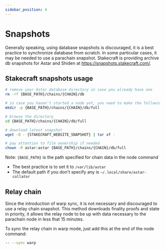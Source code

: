 ```yaml
---
sidebar_position: 4
---
```


# Snapshots

Generally speaking, using database snapshots is discouraged, it is a best practice to synchronize database from scratch.
In some particular cases, it may be needed to use a parachain snapshot. Stakecraft is providing archive db snapshots for Astar and Shiden at <https://snapshots.stakecraft.com/>.

## Stakecraft snapshots usage

```sh
# remove your Astar database directory in case you already have one
rm -rf {BASE_PATH}/chains/{CHAIN}/db

# in case you haven't started a node yet, you need to make the following dir
mkdir -p {BASE_PATH}/chains/{CHAIN}/db/full

# browse the directory
cd {BASE_PATH}/chains/{CHAIN}/db/full

# download latest snapshot
wget -O - {STAKECRAFT_WEBSITE_SNAPSHOT} | tar xf -

# pay attention to file ownership if needed
chown -R astar:astar {BASE_PATH}/chains/{CHAIN}/db/full

```

Note: `{BASE_PATH}` is the path specified for chain data in the node command
* The best practice is to set it to `/var/lib/astar`
* The default path if you don't specify any is `~/.local/share/astar-collator`

## Relay chain

Since the introduction of warp sync, it is not necessary and discouraged to use a relay chain snapshot.
This method downloads finality proofs and state in priority, it allows the relay node to be up with data necessary to the parachain node in less that 15 minutes.

To sync the relay chain in warp mode, just add this at the end of the node command:

```sh
-- --sync warp
```
